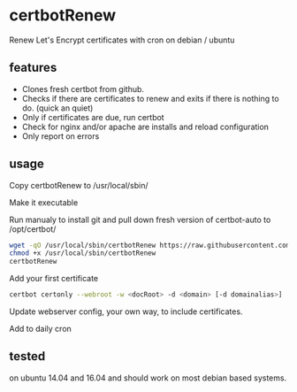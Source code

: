certbotRenew
============

Renew Let's Encrypt certificates with cron on debian / ubuntu

## features
- Clones fresh certbot from github.
- Checks if there are certificates to renew and exits if there is nothing to do. (quick an quiet)
- Only if certificates are due, run certbot
- Check for nginx and/or apache are installs and reload configuration
- Only report on errors

## usage
Copy certbotRenew to /usr/local/sbin/

Make it executable

Run manualy to install git and pull down fresh version of certbot-auto to /opt/certbot/
```bash
wget -qO /usr/local/sbin/certbotRenew https://raw.githubusercontent.com/skuti-is/certbotRenew/master/certbotRenew
chmod +x /usr/local/sbin/certbotRenew
certbotRenew
```

Add your first certificate
```bash
certbot certonly --webroot -w <docRoot> -d <domain> [-d domainalias>]
```

Update webserver config, your own way, to include certificates.

Add to daily cron

## tested
on ubuntu 14.04 and 16.04 and should work on most debian based systems.
